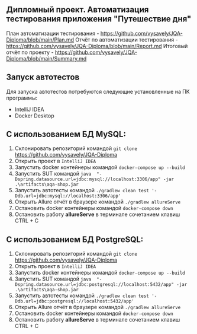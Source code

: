 ## Дипломный проект. Автоматизация тестирования приложения "Путешествие дня"

План автоматизации тестирования - https://github.com/vysavely/JQA-Diploma/blob/main/Plan.md
Отчёт по автоматизации тестирования - https://github.com/vysavely/JQA-Diploma/blob/main/Report.md
Итоговый отчёт по проекту - https://github.com/vysavely/JQA-Diploma/blob/main/Summary.md

## Запуск автотестов

Для запуска автотестов потребуются следующие установленные на ПК программы:
* IntelliJ IDEA
* Docker Desktop

## С использованием БД MySQL:
1. Склонировать репозиторий командой `git clone` https://github.com/vysavely/JQA-Diploma
2. Открыть проект в `IntelliJ IDEA`
3. Запустить docker контейнеры командой `docker-compose up --build`
4. Запустить SUT командой `java  "-Dspring.datasource.url=jdbc:mysql://localhost:3306/app" -jar .\artifacts\aqa-shop.jar`
5. Запустить автотесты командой `./gradlew clean test '-Ddb.url=jdbc:mysql://localhost:3306/app'`
6. Открыть Allure отчёт в браузере командой `./gradlew allureServe`
7. Остановить docker контейнеры командой `docker-compose down`
8. Остановить работу **allureServe** в терминале сочетанием клавиш CTRL + C

## С использованием БД PostgreSQL:
1. Склонировать репозиторий командой `git clone` https://github.com/vysavely/JQA-Diploma
2. Открыть проект в `IntelliJ IDEA`
3. Запустить docker контейнеры командой `docker-compose up --build`
4. Запустить SUT командой `java  "-Dspring.datasource.url=jdbc:postgresql://localhost:5432/app" -jar .\artifacts\aqa-shop.jar`
5. Запустить автотесты командой `./gradlew clean test '-Ddb.url=jdbc:postgresql://localhost:5432/app'`
6. Открыть Allure отчёт в браузере командой `./gradlew allureServe`
7. Остановить docker контейнеры командой `docker-compose down`
8. Остановить работу **allureServe** в терминале сочетанием клавиш CTRL + C